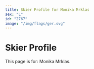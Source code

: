 ```yaml
---
title: Skier Profile for Monika Mrklas
sex: "L"
id: "2767"
image: "/img/flags/ger.svg" 
---
```


# Skier Profile

This page is for: Monika Mrklas.
    
